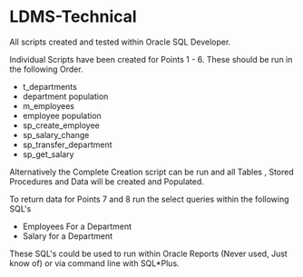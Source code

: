 # LDMS-Technical

All scripts created and tested within Oracle SQL Developer.

Individual Scripts have been created for Points 1 - 6. These should be run in the following Order.

- t_departments
- department population
- m_employees
- employee population
- sp_create_employee
- sp_salary_change
- sp_transfer_department
- sp_get_salary

Alternatively the Complete Creation script can be run and all Tables , Stored Procedures and Data will be created and Populated.

To return data for Points 7 and 8 run the select queries within the following SQL's

- Employees For a Department
- Salary for a Department

These SQL's could be used to run within Oracle Reports (Never used, Just know of) or via command line with SQL*Plus.
